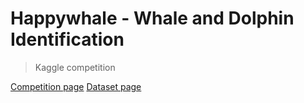 # Happywhale - Whale and Dolphin Identification

> Kaggle competition

[Competition page](https://www.kaggle.com/c/happy-whale-and-dolphin/)
[Dataset page](https://www.kaggle.com/c/happy-whale-and-dolphin/data)

